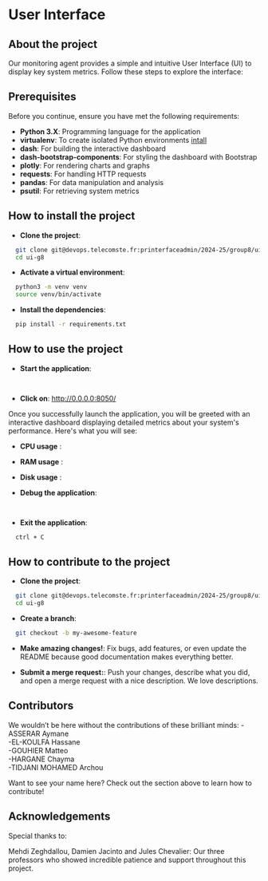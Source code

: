 # **User Interface**


## About the project

Our monitoring agent provides a simple and intuitive User Interface (UI) to display key system metrics. Follow these steps to explore the interface:

## Prerequisites

Before you continue, ensure you have met the following requirements:

- **Python 3.X**: Programming language for the application
- **virtualenv**: To create isolated Python environments [intall](https://virtualenv.pypa.io/en/latest/installation.html)
- **dash**: For building the interactive dashboard
- **dash-bootstrap-components**: For styling the dashboard with Bootstrap
- **plotly**: For rendering charts and graphs
- **requests**: For handling HTTP requests
- **pandas**: For data manipulation and analysis
- **psutil**: For retrieving system metrics

## How to install the project

- **Clone the project**:
```sh
  git clone git@devops.telecomste.fr:printerfaceadmin/2024-25/group8/ui-g8.git
  cd ui-g8
```

- **Activate a virtual environment**:
```sh
  python3 -m venv venv
  source venv/bin/activate
```

- **Install the dependencies**:
```sh
  pip install -r requirements.txt
```

## How to use the project
- **Start the application**:
```sh
  
```
- **Click on**:
    http://0.0.0.0:8050/

Once you successfully launch the application, you will be greeted with an interactive dashboard displaying detailed metrics about your system's performance. Here's what you will see:

- **CPU usage** : 
- **RAM usage** : 
- **Disk usage** : 

- **Debug the application**:
```sh
  
```
- **Exit the application**:
```sh
  ctrl + C
```

## How to contribute to the project

- **Clone the project**:
```sh
  git clone git@devops.telecomste.fr:printerfaceadmin/2024-25/group8/ui-g8.git
  cd ui-g8
```

- **Create a branch**:
```sh
  git checkout -b my-awesome-feature
```

- **Make amazing changes!**:
Fix bugs, add features, or even update the README because good documentation makes everything better.

- **Submit a merge request:**:
Push your changes, describe what you did, and open a merge request with a nice description. We love descriptions.


## Contributors

We wouldn’t be here without the contributions of these brilliant minds:
-ASSERAR Aymane  
-EL-KOULFA Hassane  
-GOUHIER Matteo  
-HARGANE Chayma  
-TIDJANI MOHAMED Archou  

Want to see your name here? Check out the section above to learn how to contribute!

## Acknowledgements

Special thanks to:

Mehdi Zeghdallou, Damien Jacinto and Jules Chevalier: Our three professors who showed incredible patience and support throughout this project.
